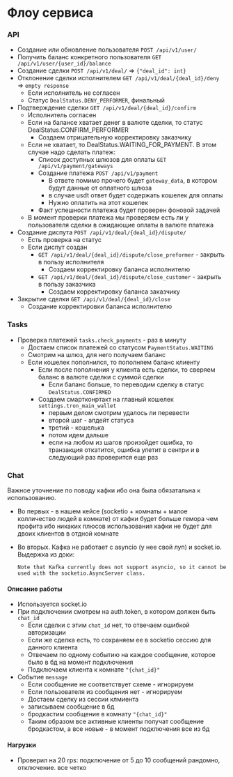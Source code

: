 # Флоу сервиса

### API
* Создание или обновление пользователя `POST /api/v1/user/`
* Получить баланс конкретного пользователя `GET /api/v1/user/{user_id}/balance`
* Создание сделки `POST /api/v1/deal/` => `{"deal_id": int}`
* Отклонение сделки исполнителем `GET /api/v1/deal/{deal_id}/deny` => `empty response`
  * Если исполнитель не согласен
  * Статус `DealStatus.DENY_PERFORMER`, финальный
* Подтверждение сделки `GET /api/v1/deal/{deal_id}/confirm`
  * Исполнитель согласен
  * Если на балансе хватает денег в валюте сделки, то статус DealStatus.CONFIRM_PERFORMER
    * Создаем отрицательную корректировку заказчику
  * Если не хватает, то DealStatus.WAITING_FOR_PAYMENT. В этом случае надо сделать платеж:
    * Список доступных шлюзов для оплаты `GET /api/v1/payment/gateways`
    * Создание платежа `POST /api/v1/payment`
      * В ответе помимо прочего будет `gateway_data`, в котором будут данные от оплатного шлюза
      * в случае usdt ответ будет содержать кошелек для оплаты
      * Нужно оплатить на этот кошелек
    * Факт успешности платежа будет проверен фоновой задачей
  * В момент проверки платежа мы проверяем есть ли у пользователя сделки в ожидающие оплаты
    в валюте платежа
* Создание диспута `POST /api/v1/deal/{deal_id}/dispute/`
  * Есть проверка на статус
  * Если диспут создан
    * `GET /api/v1/deal/{deal_id}/dispute/close_preformer` - закрыть в пользу исполнителя
      * Создаем корректировку баланса исполнителю
    * `GET /api/v1/deal/{deal_id}/dispute/close_customer` - закрыть в пользу заказчика
      * Создаем корректировку баланса заказчику
* Закрытие сделки `GET /api/v1/deal/{deal_id}/close`
  * Создание корректировки баланса исполнителю


### Tasks
* Проверка платежей `tasks.check_payments` - раз в минуту
  * Достаем список платежей со статусом `PaymentStatus.WAITING`
  * Смотрим на шлюз, для него получаем баланс
  * Если кошелек пополнился, то пополняем баланс клиенту
    * Если после пополнения у клиента есть сделки, то сверяем баланс в валюте сделки с суммой сделки
      * Если баланс больше, то переводим сделку в статус `DealStatus.CONFIRMED`
    * Создаем смартконртакт на главный кошелек `settings.tron_main_wallet`
      * первым делом смотрим удалось ли перевести
      * второй шаг - апдейт статуса
      * третий - кошелька
      * потом идем дальше
      * если на любом из шагов произойдет ошибка, то транзакция откатится,
      ошибка улетит в сентри и в следующий раз проверится еще раз


### Chat
Важное уточнение по поводу кафки ибо она была обязатальна к использованию.
* Во первых - в нашем кейсе (socketio + комнаты + малое колличество людей в комнате)
  от кафки будет больше гемора чем профита ибо никаких плюсов использования кафки
  не будет для двоих клиентов в отдной комнате
* Во вторых. Кафка не работает с asyncio (у нее свой луп) и socket.io. Выдержка из доки:

  ```Note that Kafka currently does not support asyncio, so it cannot be used with the socketio.AsyncServer class.```
#### Описание работы

* Используется socket.io
* При подключении смотрем на auth.token, в котором должен быть `chat_id`
  * Если сделки с этим `chat_id` нет, то отвечаем ошибкой авторизации
  * Если же сделка есть, то сохраняем ее в socketio сессию для данного клиента
  * Отвечаем по одному событию на каждое сообщение, которое было в бд на момент подключения
  * Подключаем клиента к комнате `"{chat_id}"`
* Событие `message`
  * Если сообщение не соответствует схеме - игнорируем
  * Если пользователя из сообщения нет - игнорируем
  * Достаем сделку из сессии клмиента
  * записываем сообщение в бд
  * бродкастим сообщение в комнату `"{chat_id}"`
  * Таким образом все активные клиенты получат сообщение бродкастом, а все новые -
    в момент подключения все из бд

#### Нагрузки
* Проверил на 20 rps: подключение от 5 до 10 сообщений рандомно, отключение. все четко
